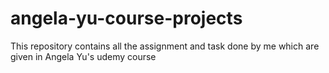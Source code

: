 # angela-yu-course-projects
This repository contains all the assignment and task done by me which are given in Angela Yu's udemy course
